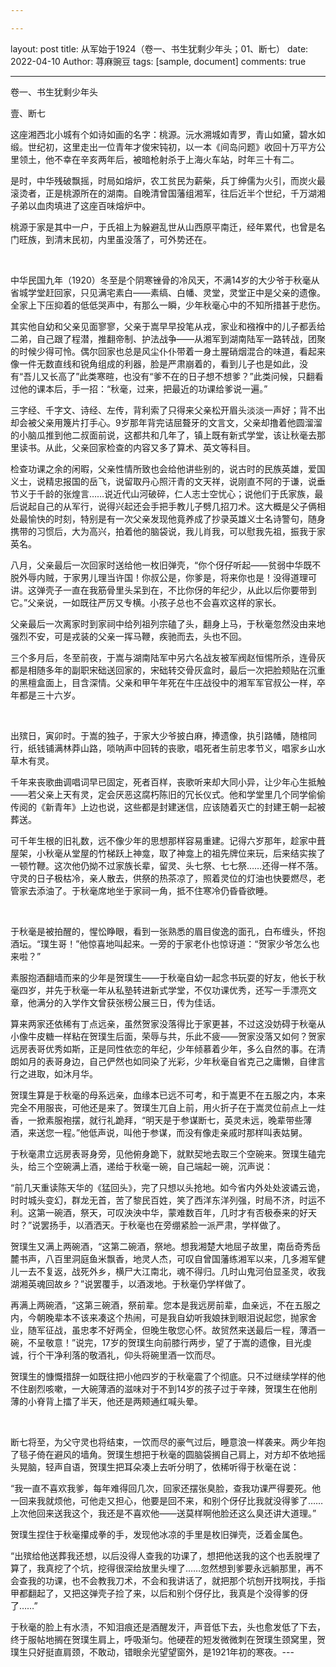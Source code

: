 ```yaml
---

---
```


layout: post
title: 从军始于1924（卷一、书生犹剩少年头；01、断七）
date: 2022-04-10
Author: 荨麻豌豆
tags: [sample, document]
comments: true

--- 

卷一、书生犹剩少年头

壹、断七

这座湘西北小城有个如诗如画的名字：桃源。沅水溯城如青罗，青山如黛，碧水如缎。世纪初，这里走出一位青年才俊宋钝初，以一本《间岛问题》收回十万平方公里领土，他不幸在辛亥两年后，被暗枪射杀于上海火车站，时年三十有二。

是时，中华残破飘摇，时局如熔炉，农工贫民为薪柴，兵丁绅儒为火引，而炭火最滚烫者，正是桃源所在的湖南。自晚清曾国藩组湘军，往后近半个世纪，千万湖湘子弟以血肉填进了这座百味熔炉中。

桃源于家是其中一户，于氏祖上为躲避乱世从山西原平南迁，经年累代，也曾是名门旺族，到清末民初，内里虽没落了，可外势还在。

<br/>

中华民国九年（1920）冬至是个阴寒锉骨的冷风天，不满14岁的大少爷于秋毫从省城学堂赶回家，只见满宅素白——素缟、白幡、灵堂，灵堂正中是父亲的遗像。全家上下压抑着的低低哭声中，有那么一瞬，少年秋毫心中的不知所措甚于悲伤。

其实他自幼和父亲见面寥寥，父亲于嵩早早投笔从戎，家业和襁褓中的儿子都丢给二弟，自己跟了程潜，推翻帝制、护法战争——从湘军到湖南陆军一路转战，团聚的时候少得可怜。偶尔回家也总是风尘仆仆带着一身土腥硝烟混合的味道，看起来像一件无数直线和锐角组成的利器，脸是严肃崩着的，看到儿子也是如此，没有“吾儿又长高了”此类寒暄，也没有“爹不在的日子想不想爹？”此类问候，只翻看过他的课本后，手一招：“秋毫，过来，把最近的功课给爹说一遍。”

三字经、千字文、诗经、左传，背利索了只得来父亲松开眉头淡淡一声好；背不出却会被父亲用篾片打手心。9岁那年背完诘屈聱牙的文言文，父亲却撸着他圆溜溜的小脑瓜推到他二叔面前说，这都共和几年了，镇上既有新式学堂，该让秋毫去那里读书。从此，父亲回家检查的内容又多了算术、英文等科目。

检查功课之余的闲暇，父亲性情所致也会给他讲些别的，说古时的民族英雄，爱国义士，说精忠报国的岳飞，说留取丹心照汗青的文天祥，说刚直不阿的于谦，说垂节义于千龄的张煌言……说近代山河破碎，仁人志士空忧心；说他们于氏家族，最后说起自己的从军行，说得兴起还会手把手教儿子劈几招刀术。这大概是父子俩相处最愉快的时刻，特别是有一次父亲发现他竟养成了抄录英雄义士名诗警句，随身携带的习惯后，大为高兴，拍着他的脑袋说，我儿肖我，可以慰我先祖，振我于家英名。

八月，父亲最后一次回家时送给他一枚旧弹壳，“你个伢仔听起——贫弱中华既不脱外辱内贼，于家男儿理当许国！你叔公是，你爹是，将来你也是！没得道理可讲。这弹壳子一直在我筋骨里头呆到在，不比你伢的年纪少，从此以后你要带到它。”父亲说，一如既往严厉又专横。小孩子总也不会喜欢这样的家长。

父亲最后一次离家时到家祠中给列祖列宗磕了头，翻身上马，于秋毫忽然没由来地强烈不安，可是戎装的父亲一挥马鞭，疾驰而去，头也不回。

三个多月后，冬至前夜，于嵩与湖南陆军中另六名战友被军阀赵恒惕所杀，连骨灰都是相随多年的副职宋础送回家的，宋础转交骨灰盒时，最后一次把脸颊贴在沉重的黑檀盒面上，目含深情。父亲和甲午年死在牛庄战役中的湘军军官叔公一样，卒年都是三十六岁。

<br/>

出殡日，寅卯时。于嵩的独子，于家大少爷披白麻，捧遗像，执引路幡，随棺同行，纸钱铺满林莽山路，唢呐声中回转的丧歌，唱死者生前忠孝节义，唱家乡山水草木有灵。

千年来丧歌曲调唱词早已固定，死者百样，丧歌听来却大同小异，让少年心生抵触——若父亲上天有灵，定会厌恶这腐朽陈旧的冗长仪式。他和学堂里几个同学偷偷传阅的《新青年》上边也说，这些都是封建迷信，应该随着灭亡的封建王朝一起被葬送。

可千年生根的旧礼数，远不像少年的思想那样容易重建。记得六岁那年，趁家中葺屋架，小秋毫从堂屋的竹梯跃上神龛，取了神龛上的祖先牌位来玩，后来结实挨了一顿竹鞭。这次他仍拗不过家族长辈，留灵、头七祭、七七祭……还得一样不落。守灵的日子极枯冷，亲人散去，供祭的热茶凉了，照着灵位的灯油也快要燃尽，老管家去添油了。于秋毫席地坐于家祠一角，抵不住寒冷仍昏昏欲睡。

<br/>

于秋毫是被拍醒的，惺忪睁眼，看到一张熟悉的眉目俊逸的面孔，白布缠头，怀抱酒坛。“璞生哥！”他惊喜地叫起来。一旁的于家老仆也惊讶道：“贺家少爷怎么也来啦？”

素服抱酒翻墙而来的少年是贺璞生——于秋毫自幼一起念书玩耍的好友，他长于秋毫四岁，并先于秋毫一年从私塾转进新式学堂，不仅功课优秀，还写一手漂亮文章，他满分的入学作文曾获张榜公展三日，传为佳话。

算来两家还依稀有丁点远亲，虽然贺家没落得比于家更甚，不过这没妨碍于秋毫从小像牛皮糖一样粘在贺璞生后面，荣辱与共，乐此不疲——贺家没落又如何？贺家远房表哥优秀如斯，正是同性依恋的年纪，少年倾慕着少年，多么自然的事。在清朗如月的表哥身边，自己俨然也如同染了光彩，少年秋毫自省克己之庸懒，自律言行之进取，如沐月华。

贺璞生算是于秋毫的母系远亲，血缘本已远不可考，和于嵩更不在五服之内，本来完全不用服丧，可他还是来了。贺璞生兀自上前，用火折子在于嵩灵位前点上一炷香，一掀素服袍摆，就行礼跪拜，“明天是于参谋断七，英灵未远，晚辈带些薄酒，来送您一程。”他低声说，叫他于参谋，而没有像走亲戚时那样叫表姑舅。

于秋毫肃立远房表哥身旁，见他俯身跪下，就默契地去取三个空碗来。贺璞生磕完头，给三个空碗满上酒，递给于秋毫一碗，自己端起一碗，沉声说：

“前几天重读陈天华的《猛回头》，完了只想以头抢地。如今省内外处处波谲云诡，时时城头变幻，群龙无首，苦了黎民百姓，笑了西洋东洋列强，时局不济，时运不利。这第一碗酒，祭天，可叹泱泱中华，蒙难数百年，几时才有否极泰来的好天时？”说罢扬手，以酒洒天。于秋毫也在旁绷紧脸一派严肃，学样做了。

贺璞生又满上两碗酒，“这第二碗酒，祭地。想我湘楚大地屈子故里，南岳奇秀岳麓书声，八百里洞庭鱼米飘香，地灵人杰，可叹自曾国藩练湘军以来，几多湘军健儿一去不复返，战死外乡，横尸大江南北，魂不得归。几时山鬼河伯显圣灵，收我湖湘英魂回故乡？”说罢覆手，以酒泼地。于秋毫仍学样做了。

再满上两碗酒，“这第三碗酒，祭前辈。您本是我远房前辈，血亲远，不在五服之内，今朝晚辈本不该来凑这个热闹，可是我自幼听我娘抹到眼泪说起您，抛家舍业，随军征战，虽忠孝不好两全，但晚生敬您心怀。故贸然来送最后一程，薄酒一碗，不呈敬意！”说完，17岁的贺璞生向前膝行两步，望了于嵩的遗像，目光虔诚，行个干净利落的敬酒礼，仰头将碗里酒一饮而尽。

贺璞生的慷慨措辞一如既往把小他四岁的于秋毫震了个彻底。只不过继续学样的他不住剧烈咳嗽，一大碗薄酒的滋味对于不到14岁的孩子过于辛辣，贺璞生在他削薄的小脊背上擂了半天，他还是两颊通红喊头晕。

<br/>

断七将至，为父守灵也将结束，一饮而尽的豪气过后，睡意浪一样袭来。两少年抱了毯子倚在避风的墙角。贺璞生想把于秋毫的圆脑袋搁自己肩上，对方却不依地摇头晃脑，轻声自语，贺璞生把耳朵凑上去听分明了，依稀听得于秋毫在说：

“我一直不喜欢我爹，每年难得回几次，回家还摆张臭脸，查我功课严得要死。他一回来我就烦他，可他走又担心，他要是回不来，和别个伢仔比我就没得爹了……上次他回来送我这个，我还是不喜欢他——送莫样啊他脸还这么臭还讲大道理。”

贺璞生捏住于秋毫攥成拳的手，发现他冰凉的手里是枚旧弹壳，泛着金属色。

“出殡给他送葬我还想，以后没得人查我的功课了，想把他送我的这个也丢脱埋了算了，我真挖了个坑，挖得很深给放里头埋了……忽然想到爹要永远躺那里，再不会查我的功课，也不会教我刀术，不会和我讲话了，就把那个坑刨开找啊找，手指甲都翻起了，又把这弹壳子捡了来，以后和别个伢仔比，我真是个没得爹的伢了……”

于秋毫的脸上有水渍，不知泪痕还是酒醒发汗，声音低下去，头也愈发低了下去，终于服帖地搁在贺璞生肩上，呼吸渐匀。他硬茬的短发微微刺在贺璞生颈窝里，贺璞生只好挺直肩颈，不敢动，错眼余光望望窗外，是1921年初的寒夜。--- 
